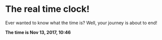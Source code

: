 # The real time clock!

Ever wanted to know what the time is? Well, your journey is about to end!

**The time is Nov 13, 2017, 10:46**
